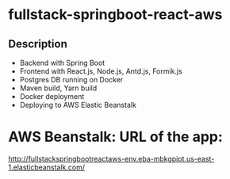 # fullstack-springboot-react-aws

## Description

- Backend with Spring Boot
- Frontend with React.js, Node.js, Antd.js, Formik.js
- Postgres DB running on Docker
- Maven build, Yarn build
- Docker deployment
- Deploying to AWS Elastic Beanstalk

# AWS Beanstalk: URL of the app:
http://fullstackspringbootreactaws-env.eba-mbkgpipt.us-east-1.elasticbeanstalk.com/
